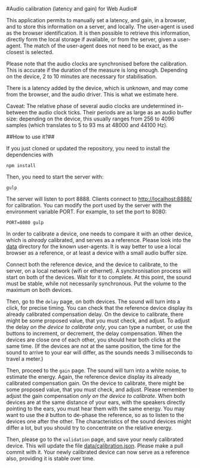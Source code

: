 #Audio calibration (latency and gain) for Web Audio#

This application permits to manually set a latency, and gain, in a
browser, and to store this information on a server, and locally. The
user-agent is used as the browser identification. It is then possible
to retrieve this information, directly form the local storage if
available, or from the server, given a user-agent. The match of the
user-agent does not need to be exact, as the closest is selected.

Please note that the audio clocks are synchronised before the
calibration. This is accurate if the duration of the measure is long
enough. Depending on the device, 2 to 10 minutes are necessary for
stabilisation.

There is a latency added by the device, which is unknown, and
may come from the browser, and the audio driver. This is what we
estimate here.

Caveat: The relative phase of several audio clocks are undetermined
in-between the audio clock ticks. Their periods are as large as an
audio buffer size: depending on the device, this usually ranges from
256 to 4096 samples (which translates to 5 to 93 ms at 48000 and 44100
Hz).

##How to use it?##

If you just cloned or updated the repository, you need to install the
dependencies with

    npm install

Then, you need to start the server with:

    gulp

The server will listen to port 8888. Clients connect to
<http://localhost:8888/> for calibration. You can modify the port used
by the server with the environment variable PORT. For example, to set
the port to 8080:

    PORT=8080 gulp

In order to calibrate a device, one needs to compare it with an other
device, which is *already* calibrated, and serves as a reference. Please
look into the [data](./data) directory for the known user-agents. It is way
better to use a local browser as a reference, or at least a device with a
small audio buffer size.

Connect both the reference device, and the device to calibrate, to the
server, on a local network (wifi or ethernet). A synchronisation process
will start on both of the devices. Wait for it to complete. At this point,
the sound must be stable, while not necessarily synchronous. Put the volume
to the maximum on both devices.

Then, go to the `delay` page, on both devices. The sound will turn
into a click, for precise timing. You can check that the reference
device display its already calibrated compensation delay. On the
device to calibrate, there might be some proposed value, that you must
check, and adjust. To adjust the delay *on the device to calibrate
only*, you can type a number, or use the buttons to increment, or
decrement, the delay compensation. When the devices are close one of
each other, you should hear both clicks at the same time. (If the
devices are not at the same position, the time for the sound to arrive
to your ear will differ, as the sounds needs 3 milliseconds to travel
a meter.)

Then, proceed to the `gain` page. The sound will turn into a white
noise, to estimate the energy. Again, the reference device display its
already calibrated compensation gain. On the device to calibrate,
there might be some proposed value, that you must check, and
adjust. Please remember to adjust the gain compensation *only on the
device to calibrate*. When both devices are at the same distance of
your ears, with the speakers directly pointing to the ears, you must
hear them with the same energy. You may want to use the `Ø` button to
de-phase the reference, so as to listen to the devices one after the
other.  The characteristics of the sound devices might differ a lot,
but you should try to concentrate on the relative energy.

Then, please go to the `validation` page, and save your newly
calibrated device. This will update the file
[data/calibration.json](data/calibration.json). Please make a pull
commit with it. Your newly calibrated device can now serve as a
reference also, providing it is stable over time.

